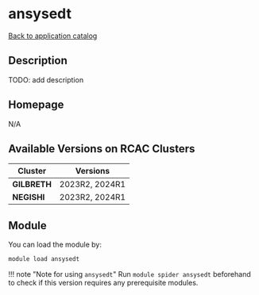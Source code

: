 # ansysedt

[Back to application catalog](../app_catalog.md)

## Description

TODO: add description

## Homepage

N/A

## Available Versions on RCAC Clusters

|Cluster|Versions|
|---|---|
**GILBRETH**|2023R2, 2024R1
**NEGISHI**|2023R2, 2024R1

## Module

You can load the module by:

```bash
module load ansysedt
```

!!! note "Note for using `ansysedt`"
    Run `module spider ansysedt` beforehand to check if this version requires any prerequisite modules.
